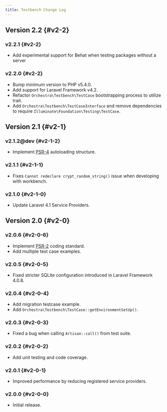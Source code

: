```yaml
---
title: Testbench Change Log
---
```


## Version 2.2 {#v2-2}

### v2.2.1 {#v2-2}

* Add experimental support for Behat when testing packages without a server

### v2.2.0 {#v2-2}

* Bump minimum version to PHP v5.4.0.
* Add support for Laravel Framework v4.2.
* Refactor `Orchestra\Testbench\TestCase` bootstrapping process to utilize trait.
* Add `Orchestra\Testbench\TestCaseInterface` and remove dependencies to require `Illuminate\Foundation\Testing\TestCase`.

## Version 2.1 {#v2-1}

### v2.1.2@dev {#v2-1-2}

* Implement [PSR-4](https://github.com/php-fig/fig-standards/blob/master/proposed/psr-4-autoloader/psr-4-autoloader.md) autoloading structure.

### v2.1.1 {#v2-1-1}

* Fixes `Cannot redeclare crypt_random_string()` issue when developing with workbench.

### v2.1.0 {#v2-1-0}

* Update Laravel 4.1 Service Providers.

## Version 2.0 {#v2-0}

### v2.0.6 {#v2-0-6}

* Implement [PSR-2](https://github.com/php-fig/fig-standards/blob/master/accepted/PSR-2-coding-style-guide.md) coding standard.
* Add multiple test case examples.

### v2.0.5 {#v2-0-5}

* Fixed stricter SQLite configuration introduced in Laravel Framework 4.0.8.

### v2.0.4 {#v2-0-4}

* Add migration testcase example.
* Add `Orchestra\Testbench\TestCase::getEnvironmentSetUp()`.

### v2.0.3 {#v2-0-3}

* Fixed a bug when calling `Artisan::call()` from test suite.

### v2.0.2 {#v2-0-2}

* Add unit testing and code coverage.

### v2.0.1 {#v2-0-1}

* Improved performance by reducing registered service providers.

### v2.0.0 {#v2-0-0}

* Initial release.
